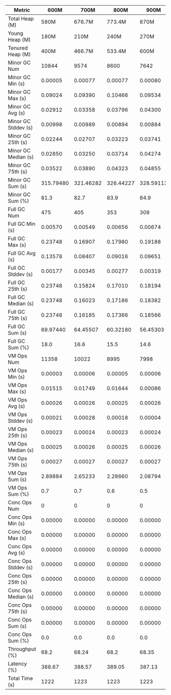 | Metric | 600M | 700M | 800M | 900M | 1 GB | 2 GB | 4 GB | 8 GB |
|------|----|----|----|----|----|----|----|----|
| Total Heap (M) | 580M | 676.7M | 773.4M | 870M | 989.9M | 1979.8M | 3959.5M | 7918.9M |
| Young Heap (M) | 180M | 210M | 240M | 270M | 307.2M | 614.4M | 1228.8M | 2457.6M |
| Tenured Heap (M) | 400M | 466.7M | 533.4M | 600M | 682.7M | 1365.4M | 2730.7M | 5461.4M |
| Minor GC Num | 10844 | 9574 | 8600 | 7642 | 6846 | 4099 | 2340 | 1123 |
| Minor GC Min (s) | 0.00005 | 0.00077 | 0.00077 | 0.00080 | 0.00073 | 0.00089 | 0.05150 | 0.05400 |
| Minor GC Max (s) | 0.09024 | 0.09390 | 0.10466 | 0.09534 | 0.10644 | 0.10023 | 0.10424 | 0.10391 |
| Minor GC Avg (s) | 0.02912 | 0.03358 | 0.03796 | 0.04300 | 0.04932 | 0.06601 | 0.06797 | 0.06836 |
| Minor GC Stddev (s) | 0.00998 | 0.00989 | 0.00894 | 0.00884 | 0.00891 | 0.00521 | 0.00405 | 0.00425 |
| Minor GC 25th (s) | 0.02244 | 0.02707 | 0.03223 | 0.03741 | 0.04454 | 0.06277 | 0.06687 | 0.06689 |
| Minor GC Median (s) | 0.02850 | 0.03250 | 0.03714 | 0.04274 | 0.04893 | 0.06649 | 0.06845 | 0.06872 |
| Minor GC 75th (s) | 0.03522 | 0.03890 | 0.04323 | 0.04855 | 0.05445 | 0.06890 | 0.06929 | 0.06976 |
| Minor GC Sum (s) | 315.79480 | 321.46282 | 326.44227 | 328.59113 | 337.64518 | 270.58636 | 159.04482 | 76.76994 |
| Minor GC Sum (%) | 81.3 | 82.7 | 83.9 | 84.9 | 85.9 | 98.0 | 99.6 | 99.5 |
| Full GC Num | 475 | 405 | 353 | 309 | 270 | 14 | 2 | 2 |
| Full GC Min (s) | 0.00570 | 0.00549 | 0.00656 | 0.00674 | 0.00541 | 0.00627 | 0.00696 | 0.00605 |
| Full GC Max (s) | 0.23748 | 0.16907 | 0.17980 | 0.19188 | 0.20743 | 0.51643 | 0.01102 | 0.01008 |
| Full GC Avg (s) | 0.13578 | 0.08407 | 0.09016 | 0.09651 | 0.10348 | 0.26742 | 0.00899 | 0.00807 |
| Full GC Stddev (s) | 0.00177 | 0.00345 | 0.00277 | 0.00319 | 0.00337 | 0.02776 | 0.00287 | 0.00285 |
| Full GC 25th (s) | 0.23748 | 0.15824 | 0.17010 | 0.18194 | 0.19678 | 0.40840 | 0.00696 | 0.00605 |
| Full GC Median (s) | 0.23748 | 0.16023 | 0.17186 | 0.18382 | 0.19837 | 0.40840 | 0.00696 | 0.00605 |
| Full GC 75th (s) | 0.23748 | 0.16185 | 0.17366 | 0.18566 | 0.20097 | 0.51643 | 0.01102 | 0.01008 |
| Full GC Sum (s) | 69.97440 | 64.45507 | 60.32180 | 56.45303 | 53.33673 | 4.25490 | 0.01798 | 0.01614 |
| Full GC Sum (%) | 18.0 | 16.6 | 15.5 | 14.6 | 13.6 | 1.5 | 0.0 | 0.0 |
| VM Ops Num | 11358 | 10022 | 8995 | 7998 | 7163 | 4151 | 2411 | 1199 |
| VM Ops Min (s) | 0.00003 | 0.00006 | 0.00005 | 0.00006 | 0.00005 | 0.00007 | 0.00003 | 0.00004 |
| VM Ops Max (s) | 0.01515 | 0.01749 | 0.01644 | 0.00086 | 0.00467 | 0.01454 | 0.00083 | 0.00900 |
| VM Ops Avg (s) | 0.00026 | 0.00026 | 0.00025 | 0.00026 | 0.00027 | 0.00028 | 0.00027 | 0.00028 |
| VM Ops Stddev (s) | 0.00021 | 0.00028 | 0.00018 | 0.00004 | 0.00008 | 0.00023 | 0.00004 | 0.00033 |
| VM Ops 25th (s) | 0.00023 | 0.00024 | 0.00023 | 0.00024 | 0.00025 | 0.00025 | 0.00025 | 0.00025 |
| VM Ops Median (s) | 0.00025 | 0.00026 | 0.00025 | 0.00026 | 0.00026 | 0.00027 | 0.00027 | 0.00027 |
| VM Ops 75th (s) | 0.00027 | 0.00027 | 0.00027 | 0.00027 | 0.00028 | 0.00029 | 0.00029 | 0.00029 |
| VM Ops Sum (s) | 2.89884 | 2.65233 | 2.28660 | 2.08794 | 1.90929 | 1.14254 | 0.65700 | 0.34142 |
| VM Ops Sum (%) | 0.7 | 0.7 | 0.6 | 0.5 | 0.5 | 0.4 | 0.4 | 0.4 |
| Conc Ops Num | 0 | 0 | 0 | 0 | 0 | 0 | 0 | 0 |
| Conc Ops Min (s) | 0.00000 | 0.00000 | 0.00000 | 0.00000 | 0.00000 | 0.00000 | 0.00000 | 0.00000 |
| Conc Ops Max (s) | 0.00000 | 0.00000 | 0.00000 | 0.00000 | 0.00000 | 0.00000 | 0.00000 | 0.00000 |
| Conc Ops Avg (s) | 0.00000 | 0.00000 | 0.00000 | 0.00000 | 0.00000 | 0.00000 | 0.00000 | 0.00000 |
| Conc Ops Stddev (s) | 0.00000 | 0.00000 | 0.00000 | 0.00000 | 0.00000 | 0.00000 | 0.00000 | 0.00000 |
| Conc Ops 25th (s) | 0.00000 | 0.00000 | 0.00000 | 0.00000 | 0.00000 | 0.00000 | 0.00000 | 0.00000 |
| Conc Ops Median (s) | 0.00000 | 0.00000 | 0.00000 | 0.00000 | 0.00000 | 0.00000 | 0.00000 | 0.00000 |
| Conc Ops 75th (s) | 0.00000 | 0.00000 | 0.00000 | 0.00000 | 0.00000 | 0.00000 | 0.00000 | 0.00000 |
| Conc Ops Sum (s) | 0.00000 | 0.00000 | 0.00000 | 0.00000 | 0.00000 | 0.00000 | 0.00000 | 0.00000 |
| Conc Ops Sum (%) | 0.0 | 0.0 | 0.0 | 0.0 | 0.0 | 0.0 | 0.0 | 0.0 |
| Throughput (%) | 68.2 | 68.24 | 68.2 | 68.35 | 67.88 | 77.48 | 86.98 | 93.71 |
| Latency (%) | 388.67 | 388.57 | 389.05 | 387.13 | 392.89 | 275.98 | 159.72 | 77.13 |
| Total Time (s) | 1222 | 1223 | 1223 | 1223 | 1223 | 1225 | 1226 | 1225 |
